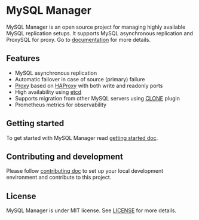 # MySQL Manager

MySQL Manager is an open source project for managing highly available MySQL replication setups. 
It supports MySQL asynchronous replication and ProxySQL for proxy. Go to [documentation](./docs/) 
for more details. 

## Features
- MySQL asynchronous replication 
- Automatic failover in case of source (primary) failure
- [Proxy](https://github.com/hamravesh/mysql-manager-haproxy) based on [HAProxy](https://www.haproxy.org/) with both write and readonly ports
- High availability using [etcd](https://etcd.io/)
- Supports migration from other MySQL servers using [CLONE](https://dev.mysql.com/doc/refman/8.0/en/clone-plugin.html) plugin
- Prometheus metrics for observability

## Getting started
To get started with MySQL Manager read [getting started doc](./docs/getting-started.md). 

## Contributing and development 
Please follow [contributing doc](./docs/contributing.md) to set up your local development 
environment and contribute to this project.

## License
MySQL Manager is under MIT license. See [LICENSE](LICENSE) for more details. 

